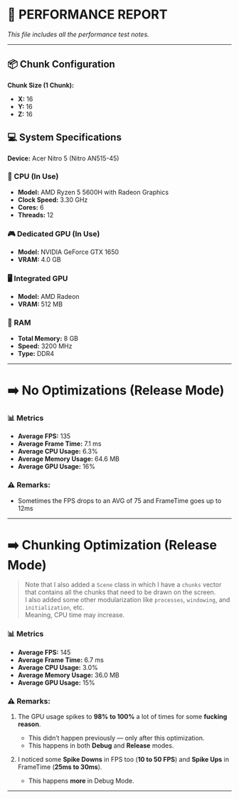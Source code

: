 # 🚀 PERFORMANCE REPORT  
*This file includes all the performance test notes.*

---

## 📦 Chunk Configuration

**Chunk Size (1 Chunk):**
- **X:** 16  
- **Y:** 16  
- **Z:** 16  

## 💻 System Specifications

**Device:** Acer Nitro 5 (Nitro AN515-45)

### 🧠 CPU (In Use)
- **Model:** AMD Ryzen 5 5600H with Radeon Graphics  
- **Clock Speed:** 3.30 GHz  
- **Cores:** 6  
- **Threads:** 12  

### 🎮 Dedicated GPU (In Use)
- **Model:** NVIDIA GeForce GTX 1650  
- **VRAM:** 4.0 GB  

### 🖥️ Integrated GPU
- **Model:** AMD Radeon  
- **VRAM:** 512 MB  

### 💾 RAM
- **Total Memory:** 8 GB  
- **Speed:** 3200 MHz  
- **Type:** DDR4  

---

# ➡️ No Optimizations (Release Mode)

### 📊 Metrics
- **Average FPS:** 135  
- **Average Frame Time:** 7.1 ms  
- **Average CPU Usage:** 6.3%  
- **Average Memory Usage:** 64.6 MB  
- **Average GPU Usage:** 16%  

### ⚠️ Remarks:  
- Sometimes the FPS drops to an AVG of 75 and FrameTime goes up to 12ms

---

# ➡️ Chunking Optimization (Release Mode)  
> Note that I also added a `Scene` class in which I have a `chunks` vector that contains all the chunks that need to be drawn on the screen.  
> I also added some other modularization like `processes`, `windowing`, and `initialization`, etc.  
> Meaning, CPU time may increase.

### 📊 Metrics
- **Average FPS:** 145  
- **Average Frame Time:** 6.7 ms  
- **Average CPU Usage:** 3.0%  
- **Average Memory Usage:** 36.0 MB  
- **Average GPU Usage:** 15%  

### ⚠️ Remarks:  
1. The GPU usage spikes to **98% to 100%** a lot of times for some **fucking reason**.  
   - This didn’t happen previously — only after this optimization. 
   - This happens in both **Debug** and **Release** modes.  

2. I noticed some **Spike Downs** in FPS too (**10 to 50 FPS**) and **Spike Ups** in FrameTime (**25ms to 30ms**).  
   - This happens **more** in Debug Mode.

---
